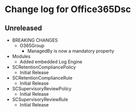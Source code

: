 # Change log for Office365Dsc

## Unreleased

* BREAKING CHANGES
  * O365Group
    * ManagedBy is now a mandatory property
* Modules
  * Added embedded Log Engine
* SCRetentionCompliancePolicy
  * Initial Release
* SCRetentionComplianceRule
  * Initial Release
* SCSupervisoryReviewPolicy
  * Initial Release
* SCSupervisoryReviewRule
  * Initial Release
